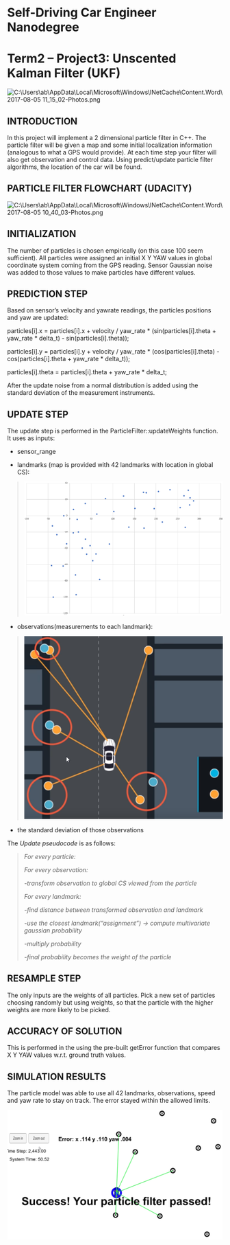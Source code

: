 # **Self-Driving Car Engineer Nanodegree** #

# **Term2 – Project3: Unscented Kalman Filter (UKF)** #

![C:\\Users\\ab\\AppData\\Local\\Microsoft\\Windows\\INetCache\\Content.Word\\2017-08-05
11\_15\_02-Photos.png](./media/image1.png)

## **INTRODUCTION** ##

In this project will implement a 2 dimensional particle filter in C++.
The particle filter will be given a map and some initial localization
information (analogous to what a GPS would provide). At each time step
your filter will also get observation and control data. Using
predict/update particle filter algorithms, the location of the car will
be found.

## **PARTICLE FILTER FLOWCHART (UDACITY)** ##

![C:\\Users\\ab\\AppData\\Local\\Microsoft\\Windows\\INetCache\\Content.Word\\2017-08-05
10\_40\_03-Photos.png](./media/image2.png)

## **INITIALIZATION** ##

The number of particles is chosen empirically (on this case 100 seem
sufficient). All particles were assigned an initial X Y YAW values in
global coordinate system coming from the GPS reading. Sensor Gaussian
noise was added to those values to make particles have different values.

## **PREDICTION STEP** ##

Based on sensor’s velocity and yawrate readings, the particles positions
and yaw are updated:

particles\[i\].x = particles\[i\].x + velocity / yaw\_rate \*
(sin(particles\[i\].theta + yaw\_rate \* delta\_t) -
sin(particles\[i\].theta));

particles\[i\].y = particles\[i\].y + velocity / yaw\_rate \*
(cos(particles\[i\].theta) - cos(particles\[i\].theta + yaw\_rate \*
delta\_t));

particles\[i\].theta = particles\[i\].theta + yaw\_rate \* delta\_t;

After the update noise from a normal distribution is added using the
standard deviation of the measurement instruments.

## **UPDATE STEP** ##

The update step is performed in the ParticleFilter::updateWeights
function. It uses as inputs:

-   sensor\_range

-   landmarks (map is provided with 42 landmarks with location in global
    CS):

> ![](./media/image3.png)

-   observations(measurements to each landmark):

> ![](./media/image4.png)

-   the standard deviation of those observations

The *Update pseudocode* is as follows:

> *For every particle:*
>
> *For every observation:*
>
> *-transform observation to global CS viewed from the particle*
>
> *For every landmark:*
>
> *-find distance between transformed observation and landmark*
>
> *-use the closest landmark(“assignment”) -&gt; compute multivariate
> gaussian probability*
>
> *-multiply probability*
>
> *-final probability becomes the weight of the particle*

## **RESAMPLE STEP** ##

The only inputs are the weights of all particles. Pick a new set of
particles choosing randomly but using weights, so that the particle with
the higher weights are more likely to be picked.

## **ACCURACY OF SOLUTION** ##

This is performed in the using the pre-built getError function that
compares X Y YAW values w.r.t. ground truth values.

## **SIMULATION RESULTS** ##

The particle model was able to use all 42 landmarks, observations, speed
and yaw rate to stay on track. The error stayed within the allowed
limits.

![](./media/image5.png)
